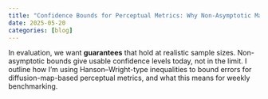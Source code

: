 ```yaml
---
title: "Confidence Bounds for Perceptual Metrics: Why Non-Asymptotic Matters"
date: 2025-05-20
categories: [blog]
---
```


In evaluation, we want **guarantees** that hold at realistic sample sizes. Non-asymptotic bounds give usable confidence levels today, not in the limit. I outline how I’m using Hanson–Wright-type inequalities to bound errors for diffusion-map-based perceptual metrics, and what this means for weekly benchmarking.